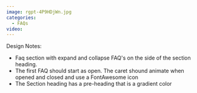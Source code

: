 ```yaml
---
image: rgpt-4P9HDjWn.jpg
categories:
  - FAQs
video:
---
```

Design Notes:
* Faq section with expand and collapse FAQ's on the side of the section heading.
* The first FAQ should start as open. The caret shound animate when opened and closed and use a FontAwesome icon
* The Section heading has a pre-heading that is a gradient color 